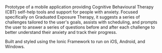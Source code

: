 Prototype of a mobile application providing Cognitive Behavioural Therapy (CBT) self-help tools and support for people with anxiety. Focused specifically on Graduated Exposure Therapy, it suggests a series of challenges tailored to the user's goals, assists with scheduling, and prompts the user to answer a series of questions before and after each challenge to better understand their anxiety and track their progress.

Built and styled using the Ionic Framework to run on iOS, Android, and Windows.
